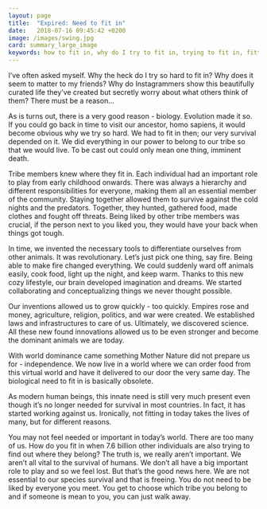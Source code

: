 ```yaml
---
layout: page
title:  "Expired: Need to fit in"
date:   2018-07-16 09:45:42 +0200
image: /images/swing.jpg
card: summary_large_image
keywords: how to fit in, why do I try to fit in, trying to fit in, fitting in
---
```

I’ve often asked myself. Why the heck do I try so hard to fit in? Why does it seem to matter to my friends? Why do Instagrammers show this beautifully curated life they’ve created but secretly worry about what others think of them? There must be a reason... 

As is turns out, there is a very good reason - biology. Evolution made it so. If you could go back in time to visit our ancestor, homo sapiens, it would become obvious why we try so hard. We had to fit in then; our very survival depended on it. We did everything in our power to belong to our tribe so that we would live. To be cast out could only mean one thing, imminent death. 

Tribe members knew where they fit in. Each individual had an important role to play from early childhood onwards. There was always a hierarchy and different responsibilities for everyone, making them all an essential member of the community. Staying together allowed them to survive against the cold nights and the predators. Together, they hunted, gathered food, made clothes and fought off threats. Being liked by other tribe members was crucial, if the person next to you liked you, they would have your back when things got tough.

In time, we invented the necessary tools to differentiate ourselves from other animals. It was revolutionary. Let’s just pick one thing, say fire. Being able to make fire changed everything. We could suddenly ward off animals easily, cook food, light up the night, and keep warm. Thanks to this new cozy lifestyle, our brain developed imagination and dreams. We started collaborating and conceptualizing things we never thought possible. 

Our inventions allowed us to grow quickly - too quickly. Empires rose and money, agriculture, religion, politics, and war were created. We established laws and infrastructures to care of us. Ultimately, we discovered science. All these new found innovations allowed us to be even stronger and become the dominant animals we are today. 

With world dominance came something Mother Nature did not prepare us for - independence. We now live in a world where we can order food from this virtual world and have it delivered to our door the very same day. The biological need to fit in is basically obsolete.

As modern human beings, this innate need is still very much present even though it’s no longer needed for survival in most countries. In fact, it has started working against us. Ironically, not fitting in today takes the lives of many, but for different reasons.

You may not feel needed or important in today’s world. There are too many of us. How do you fit in when 7.6 billion other individuals are also trying to find out where they belong? The truth is, we really aren’t important. We aren’t all vital to the survival of humans. We don’t all have a big important role to play and so we feel lost. But that’s the good news here. We are not essential to our species survival and that is freeing. You do not need to be liked by everyone you meet. You get to choose which tribe you belong to and if someone is mean to you, you can just walk away.